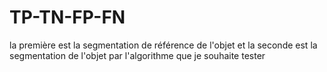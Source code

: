 # TP-TN-FP-FN
la première est la segmentation de référence de l'objet et la seconde est la segmentation de l'objet par l'algorithme que je souhaite tester
